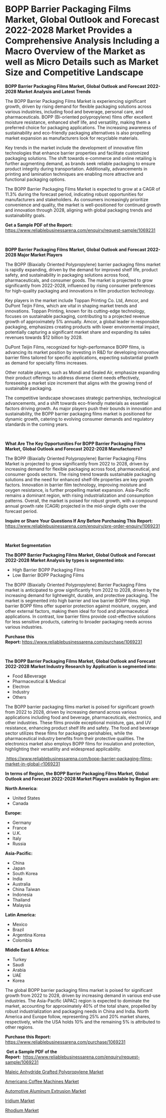 <p><h1>BOPP Barrier Packaging Films Market, Global Outlook and Forecast 2022-2028 Market Provides a Comprehensive Analysis Including a Macro Overview of the Market as well as Micro Details such as Market Size and Competitive Landscape</h1></p><p><strong>BOPP Barrier Packaging Films Market, Global Outlook and Forecast 2022-2028 Market Analysis and Latest Trends</strong></p>
<p><p>The BOPP Barrier Packaging Films Market is experiencing significant growth, driven by rising demand for flexible packaging solutions across various industries, including food and beverage, personal care, and pharmaceuticals. BOPP (Bi-oriented polypropylene) films offer excellent moisture resistance, enhanced shelf life, and versatility, making them a preferred choice for packaging applications. The increasing awareness of sustainability and eco-friendly packaging alternatives is also propelling market expansion as manufacturers look for recyclable materials.</p><p>Key trends in the market include the development of innovative film technologies that enhance barrier properties and facilitate customized packaging solutions. The shift towards e-commerce and online retailing is further augmenting demand, as brands seek reliable packaging to ensure product integrity during transportation. Additionally, advancements in printing and lamination techniques are enabling more attractive and functional packaging options.</p><p>The BOPP Barrier Packaging Films Market is expected to grow at a CAGR of 11.3% during the forecast period, indicating robust opportunities for manufacturers and stakeholders. As consumers increasingly prioritize convenience and quality, the market is well-positioned for continued growth and innovation through 2028, aligning with global packaging trends and sustainability goals.</p></p>
<p><strong>Get a Sample PDF of the Report:&nbsp;</strong> <a href="https://www.reliablebusinessarena.com/enquiry/request-sample/1069231">https://www.reliablebusinessarena.com/enquiry/request-sample/1069231</a></p>
<p>&nbsp;</p>
<p><strong>BOPP Barrier Packaging Films Market, Global Outlook and Forecast 2022-2028 Major Market Players</strong></p>
<p><p>The BOPP (Biaxially Oriented Polypropylene) barrier packaging films market is rapidly expanding, driven by the demand for improved shelf life, product safety, and sustainability in packaging solutions across food, pharmaceuticals, and consumer goods. The market is projected to grow significantly from 2022-2028, influenced by rising consumer preferences for high-quality packaging and innovations in film production technology.</p><p>Key players in the market include Toppan Printing Co. Ltd, Amcor, and DuPont Teijin Films, which are vital in shaping market trends and innovations. Toppan Printing, known for its cutting-edge technology, focuses on sustainable packaging, contributing to a projected revenue growth of approximately 5% annually. Amcor, a global leader in responsible packaging, emphasizes creating products with lower environmental impact, potentially capturing a significant market share and expanding its sales revenues towards $12 billion by 2028.</p><p>DuPont Teijin Films, recognized for high-performance BOPP films, is advancing its market position by investing in R&D for developing innovative barrier films tailored for specific applications, expecting substantial growth as demand for specialty films increases.</p><p>Other notable players, such as Mondi and Sealed Air, emphasize expanding their product offerings to address diverse client needs effectively, foreseeing a market size increment that aligns with the growing trend of sustainable packaging.</p><p>The competitive landscape showcases strategic partnerships, technological advancements, and a shift towards eco-friendly materials as essential factors driving growth. As major players push their bounds in innovation and sustainability, the BOPP barrier packaging films market is positioned for dynamic growth, catering to evolving consumer demands and regulatory standards in the coming years.</p></p>
<p>&nbsp;</p>
<p><strong>What Are The Key Opportunities For BOPP Barrier Packaging Films Market, Global Outlook and Forecast 2022-2028 Manufacturers?</strong></p>
<p><p>The BOPP (Biaxially Oriented Polypropylene) Barrier Packaging Films Market is projected to grow significantly from 2022 to 2028, driven by increasing demand for flexible packaging across food, pharmaceutical, and consumer goods sectors. The rising trend towards sustainable packaging solutions and the need for enhanced shelf-life properties are key growth factors. Innovation in barrier film technology, improving moisture and oxygen resistance, is further propelling market expansion. Asia-Pacific remains a dominant region, with rising industrialization and consumption patterns. Overall, the market is poised for robust growth, with a compound annual growth rate (CAGR) projected in the mid-single digits over the forecast period.</p></p>
<p><strong>Inquire or Share Your Questions If Any Before Purchasing This Report:</strong> <a href="https://www.reliablebusinessarena.com/enquiry/pre-order-enquiry/1069231">https://www.reliablebusinessarena.com/enquiry/pre-order-enquiry/1069231</a></p>
<p>&nbsp;</p>
<p><strong>Market Segmentation</strong></p>
<p><strong>The BOPP Barrier Packaging Films Market, Global Outlook and Forecast 2022-2028 Market Analysis by types is segmented into:</strong></p>
<p><ul><li>High Barrier BOPP Packaging Films</li><li>Low Barrier BOPP Packaging Films</li></ul></p>
<p><p>The BOPP (Biaxially Oriented Polypropylene) Barrier Packaging Films market is anticipated to grow significantly from 2022 to 2028, driven by the increasing demand for lightweight, durable, and protective packaging. The market is segmented into high barrier and low barrier BOPP films. High barrier BOPP films offer superior protection against moisture, oxygen, and other external factors, making them ideal for food and pharmaceutical applications. In contrast, low barrier films provide cost-effective solutions for less sensitive products, catering to broader packaging needs across various industries.</p></p>
<p><strong>Purchase this Report:&nbsp;</strong><a href="https://www.reliablebusinessarena.com/purchase/1069231">https://www.reliablebusinessarena.com/purchase/1069231</a></p>
<p>&nbsp;</p>
<p><strong>The BOPP Barrier Packaging Films Market, Global Outlook and Forecast 2022-2028 Market Industry Research by Application is segmented into:</strong></p>
<p><ul><li>Food &Beverage</li><li>Pharmaceutical & Medical</li><li>Electron</li><li>Industry</li><li>Others</li></ul></p>
<p><p>The BOPP barrier packaging films market is poised for significant growth from 2022 to 2028, driven by increasing demand across various applications including food and beverage, pharmaceuticals, electronics, and other industries. These films provide exceptional moisture, gas, and UV resistance, enhancing product shelf life and safety. The food and beverage sector utilizes these films for packaging perishables, while the pharmaceutical industry benefits from their protective qualities. The electronics market also employs BOPP films for insulation and protection, highlighting their versatility and widespread applicability.</p></p>
<p><a href="https://www.reliablebusinessarena.com/bopp-barrier-packaging-films-market-in-global-r1069231">&nbsp;https://www.reliablebusinessarena.com/bopp-barrier-packaging-films-market-in-global-r1069231</a></p>
<p><strong>In terms of Region, the BOPP Barrier Packaging Films Market, Global Outlook and Forecast 2022-2028 Market Players available by Region are:</strong></p>
<p>
    <p> <strong> North America: </strong>
        <ul>
            <li>United States</li>
            <li>Canada</li>
        </ul>
        </p> 
    <p> <strong> Europe: </strong>
        <ul>
            <li>Germany</li>
            <li>France</li>
            <li>U.K.</li>
            <li>Italy</li>
            <li>Russia</li>
        </ul>
        </p> 
    <p> <strong> Asia-Pacific: </strong>
        <ul>
            <li>China</li>
            <li>Japan</li>
            <li>South Korea</li>
            <li>India</li>
            <li>Australia</li>
            <li>China Taiwan</li>
            <li>Indonesia</li>
            <li>Thailand</li>
            <li>Malaysia</li>
        </ul>
        </p> 
    <p> <strong> Latin America: </strong>
        <ul>
            <li>Mexico</li>
            <li>Brazil</li>
            <li>Argentina Korea</li>
            <li>Colombia</li>
        </ul>
        </p> 
    <p> <strong> Middle East & Africa: </strong>
        <ul>
            <li>Turkey</li>
            <li>Saudi</li>
            <li>Arabia</li>
            <li>UAE</li>
            <li>Korea</li>
        </ul>
    </p>
    </p>
<p><p>The global BOPP barrier packaging films market is poised for significant growth from 2022 to 2028, driven by increasing demand in various end-use industries. The Asia-Pacific (APAC) region is expected to dominate the market, accounting for approximately 40% of the total share, propelled by robust industrialization and packaging needs in China and India. North America and Europe follow, representing 25% and 20% market shares, respectively, while the USA holds 10% and the remaining 5% is attributed to other regions.</p></p>
<p><strong>Purchase this Report: </strong><a href="https://www.reliablebusinessarena.com/purchase/1069231">https://www.reliablebusinessarena.com/purchase/1069231</a></p>
<p>&nbsp;<strong>Get a Sample PDF of the Report:&nbsp;&nbsp;</strong><a href="https://www.reliablebusinessarena.com/enquiry/request-sample/1069231">https://www.reliablebusinessarena.com/enquiry/request-sample/1069231</a></p>
<p><strong></strong></p>
<p><p><a href="https://issuu.com/reportprime-2/docs/maleic-anhydride-grafted-polypropyl_5e219f0f88b664">Maleic Anhydride Grafted Polypropylene Market</a></p><p><a href="https://medium.com/@brandonkeller626/the-global-americano-coffee-machines-market-is-at-the-forefront-of-innovation-driving-rapid-3fbac9b2b0bb">Americano Coffee Machines Market</a></p><p><a href="https://issuu.com/reportprime-2/docs/automotive-aluminum-extrusion-marke_af7139b0945889">Automotive Aluminum Extrusion Market</a></p><p><a href="https://www.linkedin.com/pulse/unveiling-market-trends-global-iridium-growth-regional-insights-yksvf?trackingId=l9y2BfPcQkKM0k%2FyCg26oA%3D%3D">Iridium Market</a></p><p><a href="https://www.linkedin.com/pulse/rhodium-market-global-insights-sales-trends-2024-2031-madamarket-1yhif?trackingId=9CTn2kgTRVqjKaLG3axWmQ%3D%3D">Rhodium Market</a></p></p>